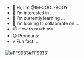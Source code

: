 - 👋 Hi, I’m @IM-COOL-BOOY
- 👀 I’m interested in ...
- 🌱 I’m currently learning ...
- 💞️ I’m looking to collaborate on ...
- 📫 How to reach me ...
- 😄 Pronouns: ...
- ⚡ Fun fact: ...

![#FF9933](https://via.placeholder.com/15/FF9933/000000?text=+)#FF9933`
